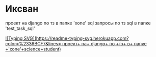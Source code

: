 # Иксван
проект на django по тз в папке 'xone'
sql запросы по тз sql в папке 'test_task_sql'
<!---Пример кода-->
[![Typing SVG](https://readme-typing-svg.herokuapp.com?color=%2336BCF7&lines= проект+ на+ django+ по +тз+ в+ папке +'xone'+science+student)](https://git.io/typing-svg)
